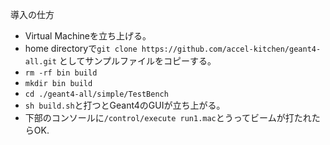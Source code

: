 導入の仕方
- Virtual Machineを立ち上げる。
- home directoryで`git clone https://github.com/accel-kitchen/geant4-all.git` としてサンプルファイルをコピーする。
- `rm -rf bin build` 
- `mkdir bin build`
- `cd ./geant4-all/simple/TestBench`
- `sh build.sh`と打つとGeant4のGUIが立ち上がる。
- 下部のコンソールに`/control/execute run1.mac`とうってビームが打たれたらOK.
